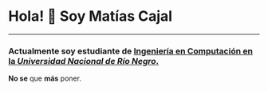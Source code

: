 # Hola!  :wave: Soy Matías Cajal

---

### Actualmente soy estudiante de [Ingeniería en Computación en la *Universidad Nacional de Río Negro*.](https://www.unrn.edu.ar/carreras/Ingenieria-en-Computacion-78)

**No se** que **más** poner.



